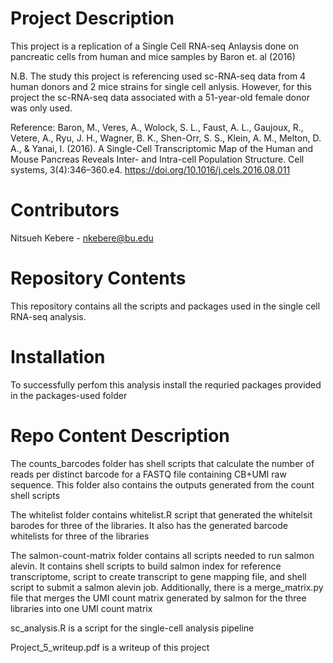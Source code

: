 # Project Description

This project is a replication of a Single Cell RNA-seq Anlaysis done on pancreatic cells from human and mice samples by Baron et. al (2016)

N.B. The study this project is referencing used sc-RNA-seq data from 4 human donors and 2 mice strains for single cell anlysis. However, for this project the sc-RNA-seq data associated with a 51-year-old female donor was only used.

Reference:
Baron, M., Veres, A., Wolock, S. L., Faust, A. L., Gaujoux, R., Vetere, A., Ryu, J. H., Wagner, B. K., Shen-Orr, S. S., Klein, A. M., Melton, D. A., & Yanai, I. (2016). A Single-Cell Transcriptomic Map of the Human and Mouse Pancreas Reveals Inter- and Intra-cell Population Structure. Cell systems, 3(4):346–360.e4. https://doi.org/10.1016/j.cels.2016.08.011


# Contributors

Nitsueh Kebere - nkebere@bu.edu



# Repository Contents

This repository contains all the scripts and packages used in the single cell RNA-seq analysis.


# Installation 

To successfully perfom this analysis install the requried packages provided in the packages-used folder 

# Repo Content Description

The counts_barcodes folder has shell scripts that calculate the number of reads per distinct barcode for a FASTQ file containing CB+UMI raw sequence. This folder also contains the outputs generated from the count shell scripts 

The whitelist folder contains whitelist.R script that generated the whitelsit barodes for three of the libraries.
It also has the generated barcode whitelists for three of the libraries 

The salmon-count-matrix folder contains all scripts needed to run salmon alevin. It contains shell scripts to build salmon index for reference transcriptome, script to create transcript to gene mapping file, and shell script to submit a salmon alevin job. Additionally, there is a merge_matrix.py file that merges the UMI count matrix generated by salmon for the three libraries into one UMI count matrix 

sc_analysis.R is a script for the single-cell analysis pipeline 

Project_5_writeup.pdf is a writeup of this project

